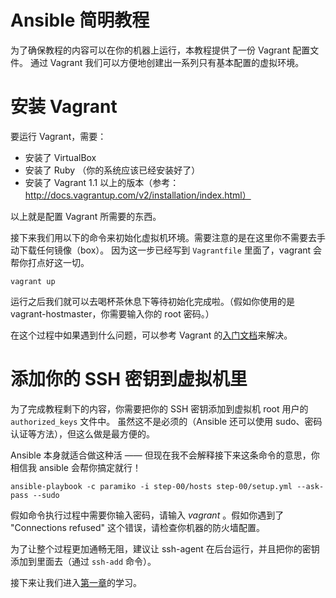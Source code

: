 Ansible 简明教程
================

为了确保教程的内容可以在你的机器上运行，本教程提供了一份 Vagrant 配置文件。
通过 Vagrant 我们可以方便地创建出一系列只有基本配置的虚拟环境。


# 安装 Vagrant

要运行 Vagrant，需要：

- 安装了 VirtualBox
- 安装了 Ruby （你的系统应该已经安装好了）
- 安装了 Vagrant 1.1 以上的版本（参考：http://docs.vagrantup.com/v2/installation/index.html）

以上就是配置 Vagrant 所需要的东西。


接下来我们用以下的命令来初始化虚拟机环境。需要注意的是在这里你不需要去手动下载任何镜像（box）。
因为这一步已经写到 `Vagrantfile` 里面了，vagrant 会帮你打点好这一切。


`vagrant up`


运行之后我们就可以去喝杯茶休息下等待初始化完成啦。（假如你使用的是 vagrant-hostmaster，你需要输入你的 root 密码。）


在这个过程中如果遇到什么问题，可以参考 Vagrant 的[入门文档](http://docs.vagrantup.com/v2/getting-started/index.html)来解决。


# 添加你的 SSH 密钥到虚拟机里

为了完成教程剩下的内容，你需要把你的 SSH 密钥添加到虚拟机 root 用户的 `authorized_keys` 文件中。
虽然这不是必须的（Ansible 还可以使用 sudo、密码认证等方法），但这么做是最方便的。

Ansible 本身就适合做这种活 —— 但现在我不会解释接下来这条命令的意思，你相信我 ansible 会帮你搞定就行！

    ansible-playbook -c paramiko -i step-00/hosts step-00/setup.yml --ask-pass --sudo

假如命令执行过程中需要你输入密码，请输入 _vagrant_ 。假如你遇到了 "Connections refused" 这个错误，请检查你机器的防火墙配置。

为了让整个过程更加通畅无阻，建议让 ssh-agent 在后台运行，并且把你的密钥添加到里面去（通过 `ssh-add` 命令）。

接下来让我们进入[第一章](https://github.com/leucos/ansible-tuto/tree/master/step-01/README_cn.md)的学习。
